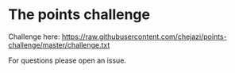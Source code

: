 # The points challenge

Challenge here: https://raw.githubusercontent.com/chejazi/points-challenge/master/challenge.txt

For questions please open an issue.
